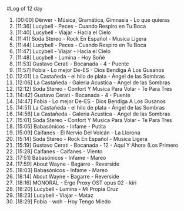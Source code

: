 #Log of 12 day

1. [00:00] Dënver - Música, Gramática, Gimnasia - Lo que quieras
1. [11:36] Lucybell - Peces - Cuando Respiro en Tu Boca
1. [11:40] Lucybell - Viajar - Hacia el Cielo
1. [11:41] Soda Stereo - Rock En Español - Musica Ligera
1. [11:44] Lucybell - Peces - Cuando Respiro en Tu Boca
1. [11:47] Lucybell - Viajar - Hacia el Cielo
1. [11:48] Lucybell - Lumina - Hoy Soñé
1. [11:53] Gustavo Cerati - Bocanada - 4 - Puente
1. [11:57] Fobia - Lo mejor De-ES - Dios Bendiga A Los Gusanos
1. [12:01] La Castañeda - el hilo de plata - Ángel de las Sombras
1. [12:06] La Castañeda - Galeria Acustica - Ángel de las Sombras
1. [12:12] Soda Stereo - Confort Y Musica Para Volar - Te Para Tres
1. [14:42] Gustavo Cerati - Bocanada - 4 - Puente
1. [14:47] Fobia - Lo mejor De-ES - Dios Bendiga A Los Gusanos
1. [14:51] La Castañeda - el hilo de plata - Ángel de las Sombras
1. [14:56] La Castañeda - Galeria Acustica - Ángel de las Sombras
1. [15:01] Soda Stereo - Confort Y Musica Para Volar - Te Para Tres
1. [15:05] Babasónicos - Infame - Putita
1. [15:09] Caifanes - El Nervio Del Volcán - La Llorona
1. [15:14] Soda Stereo - Rock En Español - Musica Ligera
1. [15:19] Gustavo Cerati - Bocanada - 12 - Aquí Y Ahora (Los Primero
1. [15:28] Caifanes - Caifanes - Viento
1. [17:51] Babasónicos - Infame - Mareo
1. [17:59] About Wayne - Bagarre - Reverside
1. [18:03] Babasónicos - Infame - Mareo
1. [18:14] About Wayne - Bagarre - Reverside
1. [18:16] MONORAL - Ergo Proxy OST opus 02 - kiri
1. [18:20] Lucybell - Lumina - Mi Propia Cruz
1. [18:23] Lucybell - Viajar - Mataz
1. [18:29] Fobia - woh - Hoy Tengo Miedo
